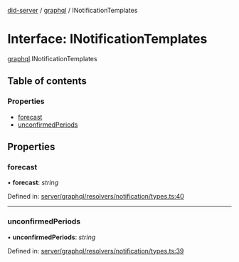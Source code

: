 [did-server](../README.md) / [graphql](../modules/graphql.md) / INotificationTemplates

# Interface: INotificationTemplates

[graphql](../modules/graphql.md).INotificationTemplates

## Table of contents

### Properties

- [forecast](graphql.inotificationtemplates.md#forecast)
- [unconfirmedPeriods](graphql.inotificationtemplates.md#unconfirmedperiods)

## Properties

### forecast

• **forecast**: *string*

Defined in: [server/graphql/resolvers/notification/types.ts:40](https://github.com/Puzzlepart/did/blob/4fe732f3/server/graphql/resolvers/notification/types.ts#L40)

___

### unconfirmedPeriods

• **unconfirmedPeriods**: *string*

Defined in: [server/graphql/resolvers/notification/types.ts:39](https://github.com/Puzzlepart/did/blob/4fe732f3/server/graphql/resolvers/notification/types.ts#L39)

